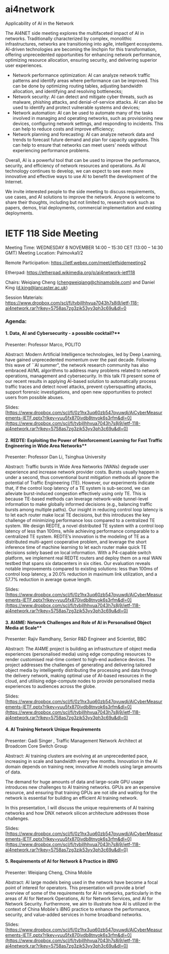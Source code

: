 # ai4network
Applicability of AI in the Network

The AI4NET side meeting explores the multifaceted impact of AI in networks. Traditionally characterized by complex, monolithic infrastructures, networks are transitioning into agile, intelligent ecosystems. AI-driven technologies are becoming the linchpin for this transformation, offering unprecedented opportunities for enhancing network performance, optimizing resource allocation, ensuring security, and delivering superior user experiences.

-	Network performance optimization: AI can analyze network traffic patterns and identify areas where performance can be improved. This can be done by optimizing routing tables, adjusting bandwidth allocation, and identifying and resolving bottlenecks;
-	Network security: AI can detect and mitigate cyber threats, such as malware, phishing attacks, and denial-of-service attacks. AI can also be used to identify and protect vulnerable systems and devices;
-	Network automation: AI can be used to automate many of the tasks involved in managing and operating networks, such as provisioning new devices, configuring network settings, and responding to incidents. This can help to reduce costs and improve efficiency;
-	Network planning and forecasting: AI can analyze network data and trends to forecast future demand and plan for capacity upgrades. This can help to ensure that networks can meet users' needs without experiencing performance problems.

Overall, AI is a powerful tool that can be used to improve the performance, security, and efficiency of network resources and operations. As AI technology continues to develop, we can expect to see even more innovative and effective ways to use AI to benefit the development of the Internet.

We invite interested people to the side meeting to discuss requirements, use cases, and AI solutions to improve the network. Anyone is welcome to share their thoughts, including but not limited to, research work such as papers, demos, trial deployments, commercial implementation and existing deployments.

# IETF 118 Side Meeting
Meeting Time: WEDNESDAY 8 NOVEMBER 14:00 – 15:30 CET (13:00 – 14:30 GMT)
Meeting Location: Palmovka1/2

Remote Participation: https://ietf.webex.com/meet/ietfsidemeeting2

Etherpad: https://etherpad.wikimedia.org/p/ai4network-ietf118

Chairs: Weiqiang Cheng (chengweiqiang@chinamobile.com) and Daniel King (d.king@lancaster.ac.uk)

Session Materials: https://www.dropbox.com/scl/fi/tvbjllhhvua7043h7s8j9/ietf-118-ai4network.rar?rlkey=5758as7zg3zik53yv3ph3c69u&dl=0

### Agenda: 

#### 1. Data, AI and Cybersecurity - a possible cocktail?**
Presenter: Professor Marco, POLITO
     
Abstract: Modern Artificial Intelligence technologies, led by Deep Learning, have gained unprecedented momentum over the past decade. Following this wave of ``AI summer", the network research community has also embraced AI/ML algorithms to address many problems related to network operations, management and cybersecurity. In this talk I’ll present some of our recent results in applying AI-based solution to automatically process traffic traces and detect novel attacks, prevent cybersquatting attacks, support forensic investigations, and open new opportunities to protect users from possible abuses.

Slides: [https://www.dropbox.com/scl/fi/0z1hx3uq60zb547qyuwdj/AiCyberMeasurements-IETF.pptx?rlkey=yuu5fx870jvdb8tnvok6s3rfm&dl=0](https://www.dropbox.com/scl/fi/tvbjllhhvua7043h7s8j9/ietf-118-ai4network.rar?rlkey=5758as7zg3zik53yv3ph3c69u&dl=0)
 
#### 2. REDTE: Exploiting the Power of Reinforcement Learning for Fast Traffic Engineering in Wide Area Networks**
Presenter: Professor Dan Li, Tsinghua University
     
Abstract: Traffic bursts in Wide Area Networks (WANs) degrade user experience and increase network provider costs. Bursts usually happen in under a second, thus conventional burst mitigation methods all ignore the potential of Traffic Engineering (TE). However, our experiments indicate that, if the control loop latency of a TE system is sub-second, we can alleviate burst-induced congestion effectively using only TE. This is because TE-based methods can leverage network-wide tunnel-level information to make globally informed decisions (e.g., balancing traffic bursts among multiple paths). Our insight in reducing control loop latency is to let each router make local TE decisions, but this introduces the key challenge of minimizing performance loss compared to a centralized TE system. We design REDTE, a novel distributed TE system with a control loop latency of less than 100ms, while achieving performance comparable to a centralized TE system. REDTE’s innovation is the modeling of TE as a distributed multi-agent cooperative problem, and leverage the short inference time of machine learning to let each router make quick TE decisions solely based on local information. With a P4-capable switch platform, we implement real REDTE routers and deploy them on a real WAN testbed that spans six datacenters in six cities. Our evaluation reveals notable improvements compared to existing solutions: less than 100ms of control loop latency, a 20.0% reduction in maximum link utilization, and a 57.7% reduction in average queue length.
     
Slides: [https://www.dropbox.com/scl/fi/0z1hx3uq60zb547qyuwdj/AiCyberMeasurements-IETF.pptx?rlkey=yuu5fx870jvdb8tnvok6s3rfm&dl=0](https://www.dropbox.com/scl/fi/tvbjllhhvua7043h7s8j9/ietf-118-ai4network.rar?rlkey=5758as7zg3zik53yv3ph3c69u&dl=0)
  
#### 3. AI4ME: Network Challenges and Role of AI in Personalised Object Media at Scale**
Presenter: Rajiv Ramdhany, Senior R&D Engineer and Scientist, BBC
     
Abstract: The AI4ME project is building an infrastructure of object media experiences (personalised media) using edge computing resources to render customised real-time content to high-end audience devices. The project addresses the challenges of generating and delivering tailored object media by intelligently distributing the processing and data through the delivery network, making optimal use of AI-based resources in the cloud, and utilising edge-compute nodes to provide personalised media experiences to audiences across the globe.
     
Slides: [https://www.dropbox.com/scl/fi/0z1hx3uq60zb547qyuwdj/AiCyberMeasurements-IETF.pptx?rlkey=yuu5fx870jvdb8tnvok6s3rfm&dl=0](https://www.dropbox.com/scl/fi/tvbjllhhvua7043h7s8j9/ietf-118-ai4network.rar?rlkey=5758as7zg3zik53yv3ph3c69u&dl=0)

#### 4. AI Training Network Unique Requirements
Presenter: Gadi Singer , Traffic Management Network Architect at Broadcom Core Switch Group

Abstract: AI training clusters are evolving at an unprecedented pace, increasing in scale and bandwidth every few months. Innovation in the AI domain depends on training new, innovative AI models using large amounts of data.

The demand for huge amounts of data and large-scale GPU usage introduces new challenges to AI training networks. GPUs are an expensive resource, and ensuring that training GPUs are not idle and waiting for the network is essential for building an efficient AI training network.

In this presentation, I will discuss the unique requirements of AI training networks and how DNX network silicon architecture addresses those challenges.

Slides: [https://www.dropbox.com/scl/fi/0z1hx3uq60zb547qyuwdj/AiCyberMeasurements-IETF.pptx?rlkey=yuu5fx870jvdb8tnvok6s3rfm&dl=0](https://www.dropbox.com/scl/fi/tvbjllhhvua7043h7s8j9/ietf-118-ai4network.rar?rlkey=5758as7zg3zik53yv3ph3c69u&dl=0)
   
#### 5. Requirements of AI for Network & Practice in iBNG
Presenter: Weiqiang Cheng, China Mobile 

Abstract: AI large models being used in the network have become a focal point of interest for operators. This presentation will provide a brief overview of some of the requirements for AI in networks, particularly in the areas of AI for Network Operations, AI for Network Services, and AI for Network Security. Furthermore, we aim to illustrate how AI is utilized in the context of China Mobile's iBNG practice to enhance the performance, security, and value-added services in home broadband networks.

Slides: [https://www.dropbox.com/scl/fi/0z1hx3uq60zb547qyuwdj/AiCyberMeasurements-IETF.pptx?rlkey=yuu5fx870jvdb8tnvok6s3rfm&dl=0](https://www.dropbox.com/scl/fi/tvbjllhhvua7043h7s8j9/ietf-118-ai4network.rar?rlkey=5758as7zg3zik53yv3ph3c69u&dl=0)


